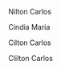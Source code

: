 <p class="Pai">Nilton Carlos</p>
<p class="Mãe">Cindia Maria</p>
<p class="Filho">Cilton Carlos</p>
<p class="Filho">Clilton Carlos</p>